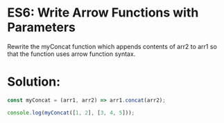 # ES6: Write Arrow Functions with Parameters
Rewrite the myConcat function which appends contents of arr2 to arr1 so that the function uses arrow function syntax.
# Solution:
```javascript
const myConcat = (arr1, arr2) => arr1.concat(arr2);

console.log(myConcat([1, 2], [3, 4, 5]));
```
